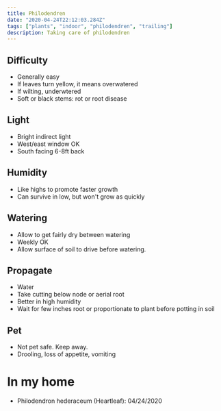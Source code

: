 ```yaml
---
title: Philodendren
date: "2020-04-24T22:12:03.284Z"
tags: ["plants", "indoor", "philodendren", "trailing"]
description: Taking care of philodendren
---
```


## Difficulty

- Generally easy
- If leaves turn yellow, it means overwatered
- If wilting, underwtered
- Soft or black stems: rot or root disease

## Light

- Bright indirect light
- West/east window OK
- South facing 6-8ft back

## Humidity

- Like highs to promote faster growth
- Can survive in low, but won't grow as quickly

## Watering

- Allow to get fairly dry between watering
- Weekly OK
- Allow surface of soil to drive before watering.

## Propagate

- Water
- Take cutting below node or aerial root
- Better in high humidity
- Wait for few inches root or proportionate to plant before potting in soil

## Pet

- Not pet safe. Keep away.
- Drooling, loss of appetite, vomiting

# In my home

- Philodendron hederaceum (Heartleaf): 04/24/2020
